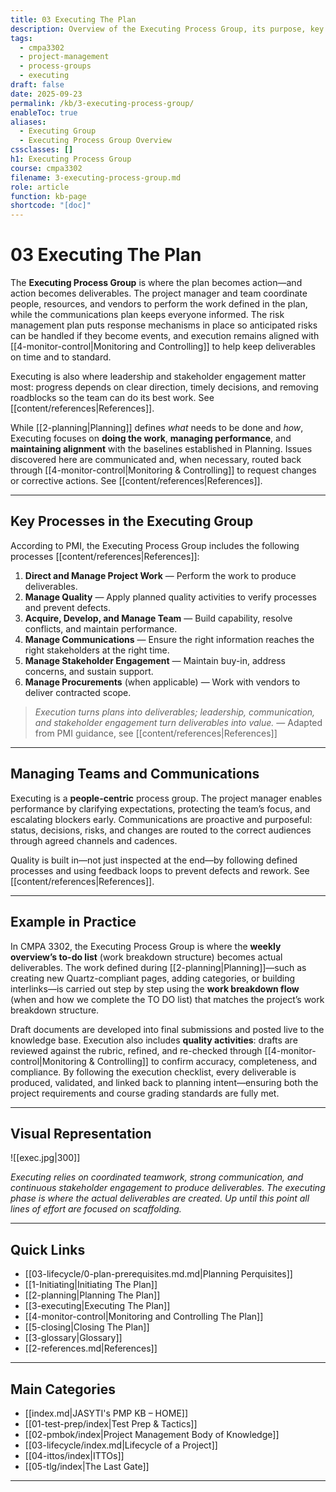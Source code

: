 ```yaml
---
title: 03 Executing The Plan
description: Overview of the Executing Process Group, its purpose, key processes, and role in turning plans into deliverables.
tags:
  - cmpa3302
  - project-management
  - process-groups
  - executing
draft: false
date: 2025-09-23
permalink: /kb/3-executing-process-group/
enableToc: true
aliases:
  - Executing Group
  - Executing Process Group Overview
cssclasses: []
h1: Executing Process Group
course: cmpa3302
filename: 3-executing-process-group.md
role: article
function: kb-page
shortcode: "[doc]"
---
```


# 03 Executing The Plan

The **Executing Process Group** is where the plan becomes action—and action becomes deliverables. The project manager and team coordinate people, resources, and vendors to perform the work defined in the plan, while the communications plan keeps everyone informed. The risk management plan puts response mechanisms in place so anticipated risks can be handled if they become events, and execution remains aligned with [[4-monitor-control|Monitoring and Controlling]] to help keep deliverables on time and to standard.  

Executing is also where leadership and stakeholder engagement matter most: progress depends on clear direction, timely decisions, and removing roadblocks so the team can do its best work. See [[content/references|References]].

While [[2-planning|Planning]] defines *what* needs to be done and *how*, Executing focuses on **doing the work**, **managing performance**, and **maintaining alignment** with the baselines established in Planning. Issues discovered here are communicated and, when necessary, routed back through [[4-monitor-control|Monitoring & Controlling]] to request changes or corrective actions. See [[content/references|References]].

---

## Key Processes in the Executing Group

According to PMI, the Executing Process Group includes the following processes [[content/references|References]]:

1. **Direct and Manage Project Work** — Perform the work to produce deliverables.  
2. **Manage Quality** — Apply planned quality activities to verify processes and prevent defects.  
3. **Acquire, Develop, and Manage Team** — Build capability, resolve conflicts, and maintain performance.  
4. **Manage Communications** — Ensure the right information reaches the right stakeholders at the right time.  
5. **Manage Stakeholder Engagement** — Maintain buy-in, address concerns, and sustain support.  
6. **Manage Procurements** (when applicable) — Work with vendors to deliver contracted scope.  

> *Execution turns plans into deliverables; leadership, communication, and stakeholder engagement turn deliverables into value.* — Adapted from PMI guidance, see [[content/references|References]]

---

## Managing Teams and Communications

Executing is a **people-centric** process group. The project manager enables performance by clarifying expectations, protecting the team’s focus, and escalating blockers early. Communications are proactive and purposeful: status, decisions, risks, and changes are routed to the correct audiences through agreed channels and cadences.  

Quality is built in—not just inspected at the end—by following defined processes and using feedback loops to prevent defects and rework. See [[content/references|References]].

---

## Example in Practice

In CMPA 3302, the Executing Process Group is where the **weekly overview’s to-do list** (work breakdown structure) becomes actual deliverables. The work defined during [[2-planning|Planning]]—such as creating new Quartz-compliant pages, adding categories, or building interlinks—is carried out step by step using the **work breakdown flow** (when and how we complete the TO DO list) that matches the project’s work breakdown structure.  

Draft documents are developed into final submissions and posted live to the knowledge base. Execution also includes **quality activities**: drafts are reviewed against the rubric, refined, and re-checked through [[4-monitor-control|Monitoring & Controlling]] to confirm accuracy, completeness, and compliance. By following the execution checklist, every deliverable is produced, validated, and linked back to planning intent—ensuring both the project requirements and course grading standards are fully met.

---

## Visual Representation

![[exec.jpg|300]]

*Executing relies on coordinated teamwork, strong communication, and continuous stakeholder engagement to produce deliverables. The executing phase is where the actual deliverables are created. Up until this point all lines of effort are focused on scaffolding.*  


---
## Quick Links

- [[03-lifecycle/0-plan-prerequisites.md.md|Planning Perquisites]]
- [[1-Initiating|Initiating The Plan]]
- [[2-planning|Planning The Plan]]
- [[3-executing|Executing The Plan]]
- [[4-monitor-control|Monitoring and Controlling The Plan]]
- [[5-closing|Closing The Plan]]
- [[3-glossary|Glossary]]
- [[2-references.md|References]]

---
## Main Categories
- [[index.md|JASYTI's PMP KB – HOME]]
- [[01-test-prep/index|Test Prep & Tactics]]
- [[02-pmbok/index|Project Management Body of Knowledge]]
- [[03-lifecycle/index.md|Lifecycle of a Project]]
- [[04-ittos/index|ITTOs]]
- [[05-tlg/index|The Last Gate]]

---

